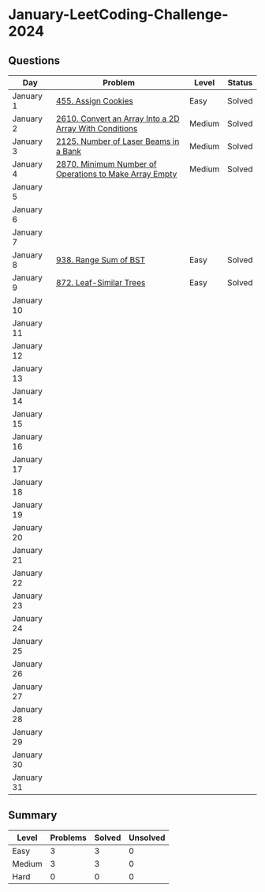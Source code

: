 # January-LeetCoding-Challenge-2024

## Questions
| Day | Problem | Level | Status |
| --- | --- | --- | --- |
| January 1 | [455. Assign Cookies](https://leetcode.com/problems/assign-cookies/) | Easy | Solved |
| January 2 | [2610. Convert an Array Into a 2D Array With Conditions](https://leetcode.com/problems/convert-an-array-into-a-2d-array-with-conditions/) | Medium | Solved |
| January 3 | [2125. Number of Laser Beams in a Bank](https://leetcode.com/problems/number-of-laser-beams-in-a-bank/) | Medium | Solved |
| January 4 | [2870. Minimum Number of Operations to Make Array Empty](https://leetcode.com/problems/minimum-number-of-operations-to-make-array-empty/) | Medium | Solved |
| January 5 | []() |  |  |
| January 6 | []() |  |  |
| January 7 | []() |  |  |
| January 8 | [938. Range Sum of BST](https://leetcode.com/problems/range-sum-of-bst/) | Easy | Solved |
| January 9 | [872. Leaf-Similar Trees](https://leetcode.com/problems/leaf-similar-trees/) | Easy | Solved |
| January 10 | []() |  |  |
| January 11 | []() |  |  |
| January 12 | []() |  |  |
| January 13 | []() |  |  |
| January 14 | []() |  |  |
| January 15 | []() |  |  |
| January 16 | []() |  |  |
| January 17 | []() |  |  |
| January 18 | []() |  |  |
| January 19 | []() |  |  |
| January 20 | []() |  |  |
| January 21 | []() |  |  |
| January 22 | []() |  |  |
| January 23 | []() |  |  |
| January 24 | []() |  |  |
| January 25 | []() |  |  |
| January 26 | []() |  |  |
| January 27 | []() |  |  |
| January 28 | []() |  |  |
| January 29 | []() |  |  |
| January 30 | []() |  |  |
| January 31 | []() |  |  |


## Summary
| Level  | Problems | Solved | Unsolved |
| ---    | --- | --- | --- |
| Easy   | 3 | 3 | 0 |
| Medium | 3 | 3 | 0 |
| Hard   | 0 | 0 | 0 |
